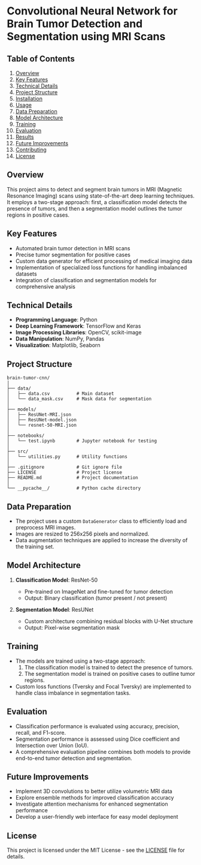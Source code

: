 # Convolutional Neural Network for Brain Tumor Detection and Segmentation using MRI Scans

## Table of Contents
1. [Overview](#overview)
2. [Key Features](#key-features)
3. [Technical Details](#technical-details)
4. [Project Structure](#project-structure)
5. [Installation](#installation)
6. [Usage](#usage)
7. [Data Preparation](#data-preparation)
8. [Model Architecture](#model-architecture)
9. [Training](#training)
10. [Evaluation](#evaluation)
11. [Results](#results)
12. [Future Improvements](#future-improvements)
13. [Contributing](#contributing)
14. [License](#license)

## Overview
This project aims to detect and segment brain tumors in MRI (Magnetic Resonance Imaging) scans using state-of-the-art deep learning techniques. It employs a two-stage approach: first, a classification model detects the presence of tumors, and then a segmentation model outlines the tumor regions in positive cases.

## Key Features
- Automated brain tumor detection in MRI scans
- Precise tumor segmentation for positive cases
- Custom data generator for efficient processing of medical imaging data
- Implementation of specialized loss functions for handling imbalanced datasets
- Integration of classification and segmentation models for comprehensive analysis

## Technical Details
- **Programming Language**: Python
- **Deep Learning Framework**: TensorFlow and Keras
- **Image Processing Libraries**: OpenCV, scikit-image
- **Data Manipulation**: NumPy, Pandas
- **Visualization**: Matplotlib, Seaborn

## Project Structure
```
brain-tumor-cnn/
│
├── data/
│   ├── data.csv          # Main dataset
│   └── data_mask.csv     # Mask data for segmentation
│
├── models/
│   ├── ResUNet-MRI.json
│   ├── ResUNet-model.json
│   └── resnet-50-MRI.json
│
├── notebooks/
│   └── test.ipynb        # Jupyter notebook for testing
│
├── src/
│   └── utilities.py      # Utility functions
│
├── .gitignore            # Git ignore file
├── LICENSE               # Project license
├── README.md             # Project documentation
│
└── __pycache__/          # Python cache directory
```

## Data Preparation
- The project uses a custom `DataGenerator` class to efficiently load and preprocess MRI images.
- Images are resized to 256x256 pixels and normalized.
- Data augmentation techniques are applied to increase the diversity of the training set.

## Model Architecture
1. **Classification Model**: ResNet-50
   - Pre-trained on ImageNet and fine-tuned for tumor detection
   - Output: Binary classification (tumor present / not present)

2. **Segmentation Model**: ResUNet
   - Custom architecture combining residual blocks with U-Net structure
   - Output: Pixel-wise segmentation mask

## Training
- The models are trained using a two-stage approach:
  1. The classification model is trained to detect the presence of tumors.
  2. The segmentation model is trained on positive cases to outline tumor regions.
- Custom loss functions (Tversky and Focal Tversky) are implemented to handle class imbalance in segmentation tasks.

## Evaluation
- Classification performance is evaluated using accuracy, precision, recall, and F1-score.
- Segmentation performance is assessed using Dice coefficient and Intersection over Union (IoU).
- A comprehensive evaluation pipeline combines both models to provide end-to-end tumor detection and segmentation.

## Future Improvements
- Implement 3D convolutions to better utilize volumetric MRI data
- Explore ensemble methods for improved classification accuracy
- Investigate attention mechanisms for enhanced segmentation performance
- Develop a user-friendly web interface for easy model deployment

## License

This project is licensed under the MIT License - see the [LICENSE](LICENSE) file for details.
